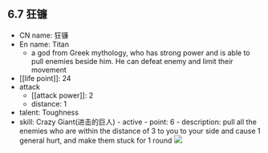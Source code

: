 ## 6.7 狂镰

- CN name: 狂镰
- En name: Titan
  - a god from Greek mythology, who has strong power and is able to pull enemies beside him. He can defeat enemy and limit their movement
- [[life point]]: 24
- attack
  - [[attack power]]: 2
  - distance: 1
- talent: Toughness
- skill: Crazy Giant(进击的巨人) - active - point: 6 - description: pull all the enemies who are within the distance of 3 to you to your side and cause 1 general hurt, and make them stuck for 1 round
  ![](https://imgsa.baidu.com/forum/w%3D580/sign=8493e1a576f0f736d8fe4c093a57b382/84a8f0cd7b899e512044edce4ca7d933ca950df0.jpg)
